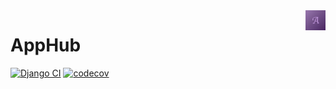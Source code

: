 <a href="https://github.com/wujianguo/apphub">
    <img src="logo.png" alt="AppHub logo" title="AppHub" align="right" height="32" />
</a>

# AppHub

[![Django CI](https://github.com/wujianguo/apphub/actions/workflows/django.yml/badge.svg)](https://github.com/wujianguo/apphub/actions/workflows/django.yml)
[![codecov](https://codecov.io/gh/wujianguo/apphub/branch/main/graph/badge.svg?token=bvVfssLQbK)](https://codecov.io/gh/wujianguo/apphub)